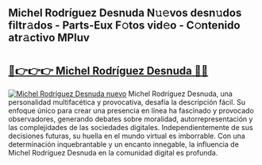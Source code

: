 ## Michel Rodríguez Desnuda N𝚞𝚎vos desn𝚞dos filtr𝚊dos - Parts-Eux F𝚘tos vid𝚎o - C𝚘ntenido atr𝚊ctivo MPluv

# <h2><a href="http://mb8hmj2.tromn.icu/?c=Michel+Rodr%c3%adguez+Desnuda">🔗👉👉👉 Michel Rodríguez Desnuda 🔗🔗</a></h2>

[![Michel Rodríguez Desnuda nuevo](https://i.imgur.com/pEAQMta.gif)](http://mb8hmj2.tromn.icu/?c=Michel+Rodr%c3%adguez+Desnuda)
Michel Rodríguez Desnuda, una personalidad multifacética y provocativa, desafía la descripción fácil. Su enfoque único para crear una presencia en línea ha fascinado y provocado observadores, generando debates sobre moralidad, autorrepresentación y las complejidades de las sociedades digitales. Independientemente de sus decisiones futuras, su huella en el mundo virtual es imborrable. Con una determinación inquebrantable y un encanto innegable, la influencia de Michel Rodríguez Desnuda en la comunidad digital es profunda.
